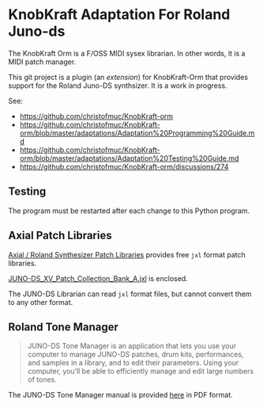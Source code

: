 # KnobKraft Adaptation For Roland Juno-ds

The KnobKraft Orm is a F/OSS MIDI sysex librarian.
In other words, it is a MIDI patch manager.

This git project is a plugin (an *extension*) for KnobKraft-Orm that provides support for the Roland Juno-DS synthsizer.
It is a work in progress.

See:

- https://github.com/christofmuc/KnobKraft-orm
- https://github.com/christofmuc/KnobKraft-orm/blob/master/adaptations/Adaptation%20Programming%20Guide.md
- https://github.com/christofmuc/KnobKraft-orm/blob/master/adaptations/Adaptation%20Testing%20Guide.md
- https://github.com/christofmuc/KnobKraft-orm/discussions/274


## Testing

The program must be restarted after each change to this Python program.


## Axial Patch Libraries

[Axial / Roland Synthesizer Patch Libraries](https://axial.roland.com/category/juno-ds61_juno-ds76_juno-ds88_xps-30/) provides free `jxl` format patch libraries.

[JUNO-DS_XV_Patch_Collection_Bank_A.jxl](JUNO-DS_XV_Patch_Collection_Bank_A.jxl) is enclosed.

The JUNO-DS Librarian can read `jxl` format files, but cannot convert them to any other format.


## Roland Tone Manager

> JUNO-DS Tone Manager is an application that lets you use your computer to manage JUNO-DS patches, drum kits, performances, and samples
in a library, and to edit their parameters. Using your computer, you’ll be able to efficiently manage and edit large numbers of tones.

The JUNO-DS Tone Manager manual is provided [here](roland_juno-ds_tone_manager.pdf) in PDF format.
